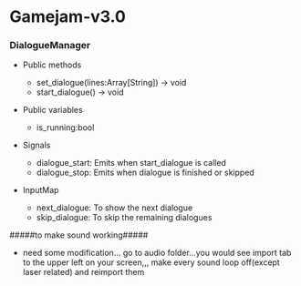 # Gamejam-v3.0

### DialogueManager

- Public methods

  - set_dialogue(lines:Array[String]) -> void
  - start_dialogue() -> void

- Public variables

  - is_running:bool

- Signals

  - dialogue_start: Emits when start_dialogue is called
  - dialogue_stop: Emits when dialogue is finished or skipped

- InputMap
  - next_dialogue: To show the next dialogue
  - skip_dialogue: To skip the remaining dialogues


#####to make sound working#####

- need some modification... go to audio folder...you would see import tab to the upper left on your screen,,, 
make every sound loop off(except laser related) and reimport them
